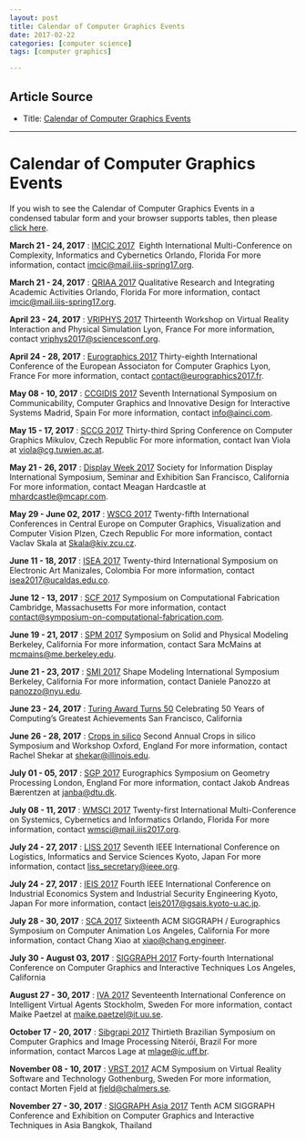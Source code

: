 ```yaml
---
layout: post
title: Calendar of Computer Graphics Events
date: 2017-02-22
categories: [computer science]
tags: [computer graphics]

---
```



## Article Source
* Title: [Calendar of Computer Graphics Events](http://www.siggraph.org/calendar/)

---

Calendar of Computer Graphics Events
====================================

If you wish to see the Calendar of Computer Graphics Events in a
condensed tabular form and your browser supports tables, then please
[click here](table.html).

 **March 21 - 24, 2017** 
:   [IMCIC 2017](http://www.iiis-spring17.org/imcic/website/default.asp?vc=26)     Eighth International Multi-Conference on Complexity, Informatics and
    Cybernetics
    Orlando, Florida
    For more information, contact <imcic@mail.iiis-spring17.org>.

 **March 21 - 24, 2017** 
:   [QRIAA 2017](http://www.iiis.org/cfp-qriaa2017.asp)
    Qualitative Research and Integrating Academic Activities
    Orlando, Florida
    For more information, contact <imcic@mail.iiis-spring17.org>.

 **April 23 - 24, 2017** 
:   [VRIPHYS 2017](https://vriphys2017.sciencesconf.org/)
    Thirteenth Workshop on Virtual Reality Interaction and Physical
    Simulation
    Lyon, France
    For more information, contact <vriphys2017@sciencesconf.org>.

 **April 24 - 28, 2017** 
:   [Eurographics 2017](http://www.eurographics2017.fr/)
    Thirty-eighth International Conference of the European Associaton
    for Computer Graphics
    Lyon, France
    For more information, contact <contact@eurographics2017.fr>.

 **May 08 - 10, 2017** 
:   [CCGIDIS
    2017](http://www.ainci.com/CCGIDIS-2017/symposium_CCGIDIS_2017.html)
    Seventh International Symposium on Communicability, Computer
    Graphics and Innovative Design for Interactive Systems
    Madrid, Spain
    For more information, contact <info@ainci.com>.

 **May 15 - 17, 2017** 
:   [SCCG 2017](http://sccg.sk)
    Thirty-third Spring Conference on Computer Graphics
    Mikulov, Czech Republic
    For more information, contact Ivan Viola at <viola@cg.tuwien.ac.at>.

 **May 21 - 26, 2017** 
:   [Display Week 2017](http://www.displayweek.org/)
    Society for Information Display International Symposium, Seminar and
    Exhibition
    San Francisco, California
    For more information, contact Meagan Hardcastle at
    <mhardcastle@mcapr.com>.

 **May 29 - June 02, 2017** 
:   [WSCG 2017](http://www.wscg.eu/)
    Twenty-fifth International Conferences in Central Europe on Computer
    Graphics, Visualization and Computer Vision
    Plzen, Czech Republic
    For more information, contact Vaclav Skala at <Skala@kiv.zcu.cz>.

 **June 11 - 18, 2017** 
:   [ISEA 2017](http://isea2017.isea-international.org/)
    Twenty-third International Symposium on Electronic Art
    Manizales, Colombia
    For more information, contact <isea2017@ucaldas.edu.co>.

 **June 12 - 13, 2017** 
:   [SCF 2017](http://scf.acm.org/)
    Symposium on Computational Fabrication
    Cambridge, Massachusetts
    For more information, contact
    <contact@symposium-on-computational-fabrication.com>.

 **June 19 - 21, 2017** 
:   [SPM 2017](https://s3pm.icsi.berkeley.edu/s3pm/spm.html)
    Symposium on Solid and Physical Modeling
    Berkeley, California
    For more information, contact Sara McMains at
    <mcmains@me.berkeley.edu>.

 **June 21 - 23, 2017** 
:   [SMI 2017](https://s3pm.icsi.berkeley.edu/s3pm/smi.html)
    Shape Modeling International Symposium
    Berkeley, California
    For more information, contact Daniele Panozzo at <panozzo@nyu.edu>.

 **June 23 - 24, 2017** 
:   [Turing Award Turns
    50](https://www.acm.org/awards/turing-award-50-conference)
    Celebrating 50 Years of Computing’s Greatest Achievements
    San Francisco, California

 **June 26 - 28, 2017** 
:   [Crops in silico](http://cropsinsilico.org/convenings/)
    Second Annual Crops in silico Symposium and Workshop
    Oxford, England
    For more information, contact Rachel Shekar at
    <shekar@illinois.edu>.

 **July 01 - 05, 2017** 
:   [SGP 2017](http://geometry.cs.ucl.ac.uk/SGP2017/)
    Eurographics Symposium on Geometry Processing
    London, England
    For more information, contact Jakob Andreas Bærentzen at
    <janba@dtu.dk>.

 **July 08 - 11, 2017** 
:   [WMSCI
    2017](http://www.iiis2017.org/wmsci/website/default.asp?vc=1)
    Twenty-first International Multi-Conference on Systemics,
    Cybernetics and Informatics
    Orlando, Florida
    For more information, contact <wmsci@mail.iiis2017.org>.

 **July 24 - 27, 2017** 
:   [LISS 2017](http://icir.bjtu.edu.cn/liss2017/)
    Seventh IEEE International Conference on Logistics, Informatics and
    Service Sciences
    Kyoto, Japan
    For more information, contact <liss_secretary@ieee.org>.

 **July 24 - 27, 2017** 
:   [IEIS 2017](http://icir.bjtu.edu.cn/ieis2017/)
    Fourth IEEE International Conference on Industrial Economics System
    and Industrial Security Engineering
    Kyoto, Japan
    For more information, contact <leis2017@gsais.kyoto-u.ac.jp>.

 **July 28 - 30, 2017** 
:   [SCA 2017](http://sca17.cs.columbia.edu/index.html)
    Sixteenth ACM SIGGRAPH / Eurographics Symposium on Computer
    Animation
    Los Angeles, California
    For more information, contact Chang Xiao at <xiao@chang.engineer>.

 **July 30 - August 03, 2017** 
:   [SIGGRAPH 2017](http://s2017.siggraph.org/)
    Forty-fourth International Conference on Computer Graphics and
    Interactive Techniques
    Los Angeles, California

 **August 27 - 30, 2017** 
:   [IVA 2017](http://iva2017.org)
    Seventeenth International Conference on Intelligent Virtual Agents
    Stockholm, Sweden
    For more information, contact Maike Paetzel at
    <maike.paetzel@it.uu.se>.

 **October 17 - 20, 2017** 
:   [Sibgrapi 2017](http://sibgrapi2017.ic.uff.br/)
    Thirtieth Brazilian Symposium on Computer Graphics and Image
    Processing
    Niterói, Brazil
    For more information, contact Marcos Lage at <mlage@ic.uff.br>.

 **November 08 - 10, 2017** 
:   [VRST 2017](http://vrst.acm.org/vrst2017/)
    ACM Symposium on Virtual Reality Software and Technology
    Gothenburg, Sweden
    For more information, contact Morten Fjeld at <fjeld@chalmers.se>.

 **November 27 - 30, 2017** 
:   [SIGGRAPH Asia 2017](http://sa2017.siggraph.org/en/)
    Tenth ACM SIGGRAPH Conference and Exhibition on Computer Graphics
    and Interactive Techniques in Asia
    Bangkok, Thailand

